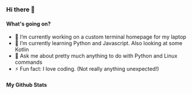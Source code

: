 ### Hi there 👋

#### What's going on?
- 🔭 I’m currently working on a custom terminal homepage for my laptop
- 🌱 I’m currently learning Python and Javascript. Also looking at some Kotlin
- 💬 Ask me about pretty much anything to do with Python and Linux commands
- ⚡ Fun fact: I love coding. (Not really anything unexpected!)

#### My Github Stats

